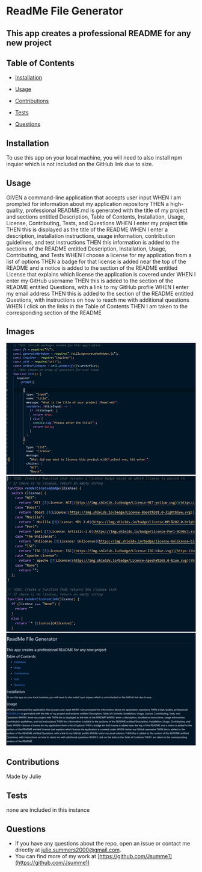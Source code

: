 # ReadMe File Generator

  
## This app creates a professional README for any new project
## Table of Contents
* [Installation](#installation)
* [Usage](#usage)
* [Contributions](#contributions)

* [Tests](#tests)
* [Questions](#questions)

## Installation
 To use this app on your local machine, you will need to also install npm inquier which is not included on the GitHub link due to size.
## Usage
GIVEN a command-line application that accepts user input
WHEN I am prompted for information about my application repository
THEN a high-quality, professional README.md is generated with the title of my project and sections entitled Description, Table of Contents, Installation, Usage, License, Contributing, Tests, and Questions
WHEN I enter my project title
THEN this is displayed as the title of the README
WHEN I enter a description, installation instructions, usage information, contribution guidelines, and test instructions
THEN this information is added to the sections of the README entitled Description, Installation, Usage, Contributing, and Tests
WHEN I choose a license for my application from a list of options
THEN a badge for that license is added near the top of the README and a notice is added to the section of the README entitled License that explains which license the application is covered under
WHEN I enter my GitHub username
THEN this is added to the section of the README entitled Questions, with a link to my GitHub profile
WHEN I enter my email address
THEN this is added to the section of the README entitled Questions, with instructions on how to reach me with additional questions
WHEN I click on the links in the Table of Contents
THEN I am taken to the corresponding section of the README

## Images 
![Index.js main file](assets\images\IndexJSPic.JPG)
![generate markdown file](assets\images\MarkDownScreenShot.JPG)
![Generated ReadMe](assets\images\ReadMEScreenshot.JPG)

## Contributions
Made by Julie


## Tests
none are included in this instance

## Questions 
* If you have any questions about the repo, open an issue or contact me directly at <julie.summers2000@gmail.com>.
* You can find more of my work at [https://github.com/Jsumme1](https://github.com/Jsumme1)
